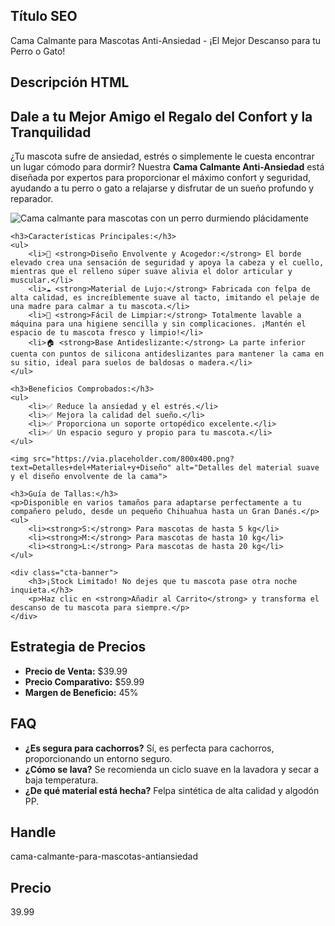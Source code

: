 ## Título SEO
Cama Calmante para Mascotas Anti-Ansiedad - ¡El Mejor Descanso para tu Perro o Gato!

## Descripción HTML
<div class="product-description">
    <h2>Dale a tu Mejor Amigo el Regalo del Confort y la Tranquilidad</h2>
    <p>¿Tu mascota sufre de ansiedad, estrés o simplemente le cuesta encontrar un lugar cómodo para dormir? Nuestra <strong>Cama Calmante Anti-Ansiedad</strong> está diseñada por expertos para proporcionar el máximo confort y seguridad, ayudando a tu perro o gato a relajarse y disfrutar de un sueño profundo y reparador.</p>
    <img src="https://via.placeholder.com/800x400.png?text=Imagen+Principal+de+la+Cama" alt="Cama calmante para mascotas con un perro durmiendo plácidamente">
    
    <h3>Características Principales:</h3>
    <ul>
        <li>🐾 <strong>Diseño Envolvente y Acogedor:</strong> El borde elevado crea una sensación de seguridad y apoya la cabeza y el cuello, mientras que el relleno súper suave alivia el dolor articular y muscular.</li>
        <li>☁️ <strong>Material de Lujo:</strong> Fabricada con felpa de alta calidad, es increíblemente suave al tacto, imitando el pelaje de una madre para calmar a tu mascota.</li>
        <li>🧼 <strong>Fácil de Limpiar:</strong> Totalmente lavable a máquina para una higiene sencilla y sin complicaciones. ¡Mantén el espacio de tu mascota fresco y limpio!</li>
        <li>🏠 <strong>Base Antideslizante:</strong> La parte inferior cuenta con puntos de silicona antideslizantes para mantener la cama en su sitio, ideal para suelos de baldosas o madera.</li>
    </ul>

    <h3>Beneficios Comprobados:</h3>
    <ul>
        <li>✅ Reduce la ansiedad y el estrés.</li>
        <li>✅ Mejora la calidad del sueño.</li>
        <li>✅ Proporciona un soporte ortopédico excelente.</li>
        <li>✅ Un espacio seguro y propio para tu mascota.</li>
    </ul>
    
    <img src="https://via.placeholder.com/800x400.png?text=Detalles+del+Material+y+Diseño" alt="Detalles del material suave y el diseño envolvente de la cama">

    <h3>Guía de Tallas:</h3>
    <p>Disponible en varios tamaños para adaptarse perfectamente a tu compañero peludo, desde un pequeño Chihuahua hasta un Gran Danés.</p>
    <ul>
        <li><strong>S:</strong> Para mascotas de hasta 5 kg</li>
        <li><strong>M:</strong> Para mascotas de hasta 10 kg</li>
        <li><strong>L:</strong> Para mascotas de hasta 20 kg</li>
    </ul>
    
    <div class="cta-banner">
        <h3>¡Stock Limitado! No dejes que tu mascota pase otra noche inquieta.</h3>
        <p>Haz clic en <strong>Añadir al Carrito</strong> y transforma el descanso de tu mascota para siempre.</p>
    </div>
</div>

## Estrategia de Precios
- **Precio de Venta:** $39.99
- **Precio Comparativo:** $59.99
- **Margen de Beneficio:** 45%

## FAQ
- **¿Es segura para cachorros?** Sí, es perfecta para cachorros, proporcionando un entorno seguro.
- **¿Cómo se lava?** Se recomienda un ciclo suave en la lavadora y secar a baja temperatura.
- **¿De qué material está hecha?** Felpa sintética de alta calidad y algodón PP.

## Handle
cama-calmante-para-mascotas-antiansiedad

## Precio
39.99